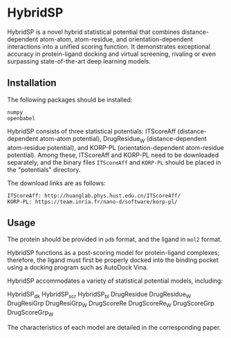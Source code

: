 # HybridSP
HybridSP is a novel hybrid statistical potential that combines distance-dependent atom-atom, atom-residue, and orientation-dependent interactions into a unified scoring function. 
It demonstrates exceptional accuracy in protein-ligand docking and virtual screening, rivaling or even surpassing state-of-the-art deep learning models.

## Installation
The following packages should be installed:

    numpy
    openbabel

HybridSP consists of three statistical potentials: ITScoreAff (distance-dependent atom-atom potential), DrugResidue<sub>W</sub> (distance-dependent atom-residue potential), and KORP-PL (orientation-dependent atom-residue potential). 
Among these, ITScoreAff and KORP-PL need to be downloaded separately, and the binary files `ITScoreAff` and `KORP-PL` should be placed in the "potentials" directory. 

The download links are as follows:

    ITScoreAff: http://huanglab.phys.hust.edu.cn/ITScoreAff/
    KORP-PL: https://team.inria.fr/nano-d/software/korp-pl/

## Usage
The protein should be provided in `pdb` format, and the ligand in `mol2` format. 

HybridSP functions as a post-scoring model for protein-ligand complexes; therefore, the ligand must first be properly docked into the binding pocket using a docking program such as AutoDock Vina.

HybridSP accommodates a variety of statistical potential models, including: 

  HybridSP<sub>dk</sub>
  HybridSP<sub>scr</sub>
  HybridSP<sub>bl</sub>
  DrugResidue
  DrugResidue<sub>W</sub>
  DrugResiGrp
  DrugResiGrp<sub>W</sub>
  DrugScoreRe
  DrugScoreRe<sub>W</sub>
  DrugScoreGrp
  DrugScoreGrp<sub>W</sub>

The characteristics of each model are detailed in the corresponding paper.
